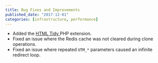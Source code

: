 ```yaml
---
title: Bug Fixes and Improvements
published_date: "2017-12-01"
categories: [infrastructure, performance]
---
```

- Added the [HTML Tidy ](http://www.html-tidy.org/) PHP extension.
- Fixed an issue where the Redis cache was not cleared during clone operations.
- Fixed an issue where repeated `UTM_*` parameters caused an infinite redirect loop.
